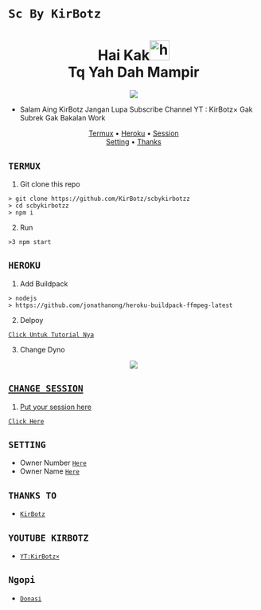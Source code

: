 # ```Sc By KirBotz```

<h1 align="center">Hai Kak<img src="https://user-images.githubusercontent.com/1303154/88677602-1635ba80-d120-11ea-84d8-d263ba5fc3c0.gif" width="40px" alt="hi"><br> Tq Yah Dah Mampir </h1>
<p align="center">
  <img src="https://telegra.ph/file/a5c5bcc1fcc2c6557d078.png" /></>
</p>

- Salam Aing KirBotz Jangan Lupa Subscribe Channel YT : KirBotz× Gak Subrek Gak Bakalan Work

<p align='center'>
<a href="https://github.com/KirBotz/scbykirbotzz#TERMUX">Termux</a> •
<a href="https://github.com/KirBotz/scbykirbotzz#HEROKU">Heroku</a> •
<a href="https://github.com/KirBotz/scbykirbotzz#CHANGE-SESSION">Session</a><br>
<a href="https://github.com/KirBotz/scbykirbotzz#SETTING">Setting</a> •
<a href="https://github.com/KirBotz/scbykirbotzz#thanks-to">Thanks</a>     
</p>

## `TERMUX`

1. Git clone this repo<br/>

```
> git clone https://github.com/KirBotz/scbykirbotzz
> cd scbykirbotzz
> npm i
```
2. Run<br/>

```
>3 npm start
```

## `HEROKU`

1. Add Buildpack<br/>

```
> nodejs
> https://github.com/jonathanong/heroku-buildpack-ffmpeg-latest
```
2. Delpoy<br/>

[`Click Untuk Tutorial Nya`](https://wa.me/6287705048235)<br>

3. Change Dyno<br/>

<p align="center">
  <a href="https://wa.me/6287705048235"><img src="https://a.top4top.io/p_20888ybra1.jpg" />
</p>

## `CHANGE SESSION`

1. Put your session here<br/>

[`Click Here`](https://github.com/KirBotz/scbykirbotzz/edit/master/V1/session/kirbotz.json#L1)

## `SETTING`

- Owner Number [`Here`](https://github.com/KirBotz/scbykirbotzz/blob/master/V1/session/setting.json#L3)
- Owner Name [`Here`](https://github.com/KirBotz/scbykirbotzz/blob/master/V1/session/setting.json#L2)

## `THANKS TO`

- [`KirBotz`](https://wa.me/6287705048235)

## `YOUTUBE KIRBOTZ`

- [`YT:KirBotz×`](https://youtube.com/channel/UC7NslQroUqQYzo2wDFBOUMg)

## `Ngopi`

- [`Donasi`](https://saweria.co/KirTod)
